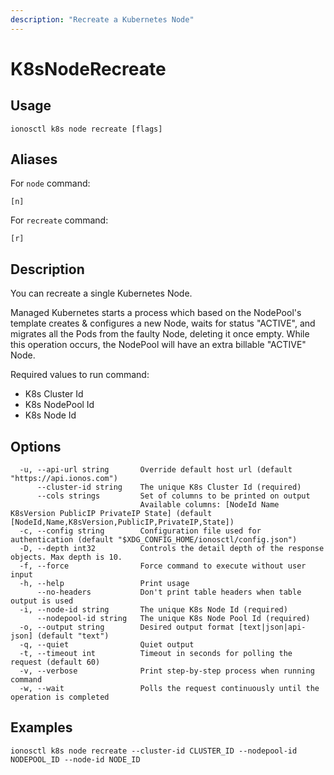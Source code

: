 ```yaml
---
description: "Recreate a Kubernetes Node"
---
```


# K8sNodeRecreate

## Usage

```text
ionosctl k8s node recreate [flags]
```

## Aliases

For `node` command:

```text
[n]
```

For `recreate` command:

```text
[r]
```

## Description

You can recreate a single Kubernetes Node.

Managed Kubernetes starts a process which based on the NodePool's template creates & configures a new Node, waits for status "ACTIVE", and migrates all the Pods from the faulty Node, deleting it once empty. While this operation occurs, the NodePool will have an extra billable "ACTIVE" Node.

Required values to run command:

* K8s Cluster Id
* K8s NodePool Id
* K8s Node Id

## Options

```text
  -u, --api-url string       Override default host url (default "https://api.ionos.com")
      --cluster-id string    The unique K8s Cluster Id (required)
      --cols strings         Set of columns to be printed on output 
                             Available columns: [NodeId Name K8sVersion PublicIP PrivateIP State] (default [NodeId,Name,K8sVersion,PublicIP,PrivateIP,State])
  -c, --config string        Configuration file used for authentication (default "$XDG_CONFIG_HOME/ionosctl/config.json")
  -D, --depth int32          Controls the detail depth of the response objects. Max depth is 10.
  -f, --force                Force command to execute without user input
  -h, --help                 Print usage
      --no-headers           Don't print table headers when table output is used
  -i, --node-id string       The unique K8s Node Id (required)
      --nodepool-id string   The unique K8s Node Pool Id (required)
  -o, --output string        Desired output format [text|json|api-json] (default "text")
  -q, --quiet                Quiet output
  -t, --timeout int          Timeout in seconds for polling the request (default 60)
  -v, --verbose              Print step-by-step process when running command
  -w, --wait                 Polls the request continuously until the operation is completed
```

## Examples

```text
ionosctl k8s node recreate --cluster-id CLUSTER_ID --nodepool-id NODEPOOL_ID --node-id NODE_ID
```

